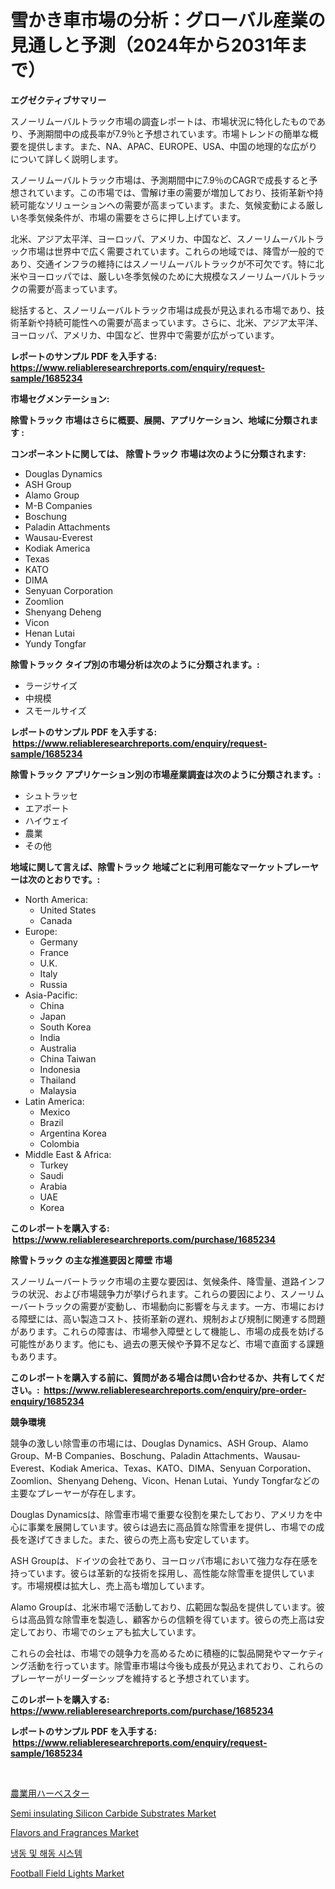 <p><h1>雪かき車市場の分析：グローバル産業の見通しと予測（2024年から2031年まで）</h1></p><p><strong>エグゼクティブサマリー</strong></p>
<p><p>スノーリムーバルトラック市場の調査レポートは、市場状況に特化したものであり、予測期間中の成長率が7.9％と予想されています。市場トレンドの簡単な概要を提供します。また、NA、APAC、EUROPE、USA、中国の地理的な広がりについて詳しく説明します。</p><p>スノーリムーバルトラック市場は、予測期間中に7.9％のCAGRで成長すると予想されています。この市場では、雪解け車の需要が増加しており、技術革新や持続可能なソリューションへの需要が高まっています。また、気候変動による厳しい冬季気候条件が、市場の需要をさらに押し上げています。</p><p>北米、アジア太平洋、ヨーロッパ、アメリカ、中国など、スノーリムーバルトラック市場は世界中で広く需要されています。これらの地域では、降雪が一般的であり、交通インフラの維持にはスノーリムーバルトラックが不可欠です。特に北米やヨーロッパでは、厳しい冬季気候のために大規模なスノーリムーバルトラックの需要が高まっています。</p><p>総括すると、スノーリムーバルトラック市場は成長が見込まれる市場であり、技術革新や持続可能性への需要が高まっています。さらに、北米、アジア太平洋、ヨーロッパ、アメリカ、中国など、世界中で需要が広がっています。</p></p>
<p><strong>レポートのサンプル PDF を入手する: <a href="https://www.reliableresearchreports.com/enquiry/request-sample/1685234">https://www.reliableresearchreports.com/enquiry/request-sample/1685234</a></strong></p>
<p><strong>市場セグメンテーション:</strong></p>
<p><strong> 除雪トラック 市場はさらに概要、展開、アプリケーション、地域に分類されます :</strong></p>
<p><strong>コンポーネントに関しては、 除雪トラック 市場は次のように分類されます: &nbsp;</strong></p>
<p><ul><li>Douglas Dynamics</li><li>ASH Group</li><li>Alamo Group</li><li>M-B Companies</li><li>Boschung</li><li>Paladin Attachments</li><li>Wausau-Everest</li><li>Kodiak America</li><li>Texas</li><li>KATO</li><li>DIMA</li><li>Senyuan Corporation</li><li>Zoomlion</li><li>Shenyang Deheng</li><li>Vicon</li><li>Henan Lutai</li><li>Yundy Tongfar</li></ul></p>
<p><strong> 除雪トラック タイプ別の市場分析は次のように分類されます。:</strong></p>
<p><ul><li>ラージサイズ</li><li>中規模</li><li>スモールサイズ</li></ul></p>
<p><strong>レポートのサンプル PDF を入手する: &nbsp;<a href="https://www.reliableresearchreports.com/enquiry/request-sample/1685234">https://www.reliableresearchreports.com/enquiry/request-sample/1685234</a></strong></p>
<p><strong> 除雪トラック アプリケーション別の市場産業調査は次のように分類されます。:</strong></p>
<p><ul><li>シュトラッセ</li><li>エアポート</li><li>ハイウェイ</li><li>農業</li><li>その他</li></ul></p>
<p><strong>地域に関して言えば、除雪トラック 地域ごとに利用可能なマーケットプレーヤーは次のとおりです。:</strong></p>
<p><ul>
    <li>
        North America:
        <ul>
            <li>United States</li>
            <li>Canada</li>
        </ul>
    </li>
    <li>
        Europe:
        <ul>
            <li>Germany</li>
            <li>France</li>
            <li>U.K.</li>
            <li>Italy</li>
            <li>Russia</li>
        </ul>
    </li>
    <li>
        Asia-Pacific:
        <ul>
            <li>China</li>
            <li>Japan</li>
            <li>South Korea</li>
            <li>India</li>
            <li>Australia</li>
            <li>China Taiwan</li>
            <li>Indonesia</li>
            <li>Thailand</li>
            <li>Malaysia</li>
        </ul>
    </li>
    <li>
        Latin America:
        <ul>
            <li>Mexico</li>
            <li>Brazil</li>
            <li>Argentina Korea</li>
            <li>Colombia</li>
        </ul>
    </li>
    <li>
        Middle East & Africa:
        <ul>
            <li>Turkey</li>
            <li>Saudi</li>
            <li>Arabia</li>
            <li>UAE</li>
            <li>Korea</li>
        </ul>
    </li>
    </ul></p>
<p><strong>このレポートを購入する: &nbsp;<a href="https://www.reliableresearchreports.com/purchase/1685234">https://www.reliableresearchreports.com/purchase/1685234</a></strong></p>
<p><strong>除雪トラック の主な推進要因と障壁 市場</strong></p>
<p><p>スノーリムーバートラック市場の主要な要因は、気候条件、降雪量、道路インフラの状況、および市場競争力が挙げられます。これらの要因により、スノーリムーバートラックの需要が変動し、市場動向に影響を与えます。一方、市場における障壁には、高い製造コスト、技術革新の遅れ、規制および規制に関連する問題があります。これらの障害は、市場参入障壁として機能し、市場の成長を妨げる可能性があります。他にも、過去の悪天候や予算不足など、市場で直面する課題もあります。</p></p>
<p><strong>このレポートを購入する前に、質問がある場合は問い合わせるか、共有してください。:&nbsp; <a href="https://www.reliableresearchreports.com/enquiry/pre-order-enquiry/1685234">https://www.reliableresearchreports.com/enquiry/pre-order-enquiry/1685234</a></strong></p>
<p><strong>競争環境</strong></p>
<p><p>競争の激しい除雪車の市場には、Douglas Dynamics、ASH Group、Alamo Group、M-B Companies、Boschung、Paladin Attachments、Wausau-Everest、Kodiak America、Texas、KATO、DIMA、Senyuan Corporation、Zoomlion、Shenyang Deheng、Vicon、Henan Lutai、Yundy Tongfarなどの主要なプレーヤーが存在します。 </p><p>Douglas Dynamicsは、除雪車市場で重要な役割を果たしており、アメリカを中心に事業を展開しています。彼らは過去に高品質な除雪車を提供し、市場での成長を遂げてきました。また、彼らの売上高も安定しています。 </p><p>ASH Groupは、ドイツの会社であり、ヨーロッパ市場において強力な存在感を持っています。彼らは革新的な技術を採用し、高性能な除雪車を提供しています。市場規模は拡大し、売上高も増加しています。</p><p>Alamo Groupは、北米市場で活動しており、広範囲な製品を提供しています。彼らは高品質な除雪車を製造し、顧客からの信頼を得ています。彼らの売上高は安定しており、市場でのシェアも拡大しています。</p><p>これらの会社は、市場での競争力を高めるために積極的に製品開発やマーケティング活動を行っています。除雪車市場は今後も成長が見込まれており、これらのプレーヤーがリーダーシップを維持すると予想されています。</p></p>
<p><strong>このレポートを購入する: &nbsp; <a href="https://www.reliableresearchreports.com/purchase/1685234">https://www.reliableresearchreports.com/purchase/1685234</a></strong></p>
<p><strong>レポートのサンプル PDF を入手する: &nbsp;<a href="https://www.reliableresearchreports.com/enquiry/request-sample/1685234">https://www.reliableresearchreports.com/enquiry/request-sample/1685234</a></strong><strong></strong></p>
<p>&nbsp;</p>
<p><p><a href="https://github.com/cbigkbh02719/Market-Research-Report-List-1/blob/main/1845130194381.md">農業用ハーベスター</a></p><p><a href="https://view.publitas.com/reportprime-1/semi-insulating-silicon-carbide-substrates-market-research-report-unlocks-analysis-on-the-market-financial-status-market-size-and-market-revenue-upto-2031/">Semi insulating Silicon Carbide Substrates Market</a></p><p><a href="https://github.com/angelajermaine/Market-Research-Report-List-2/blob/main/flavors-and-fragrances-market.md">Flavors and Fragrances Market</a></p><p><a href="https://github.com/vsr06p4p49/Market-Research-Report-List-1/blob/main/9899112194105.md">냉동 및 해동 시스템</a></p><p><a href="https://issuu.com/reportprime-2/docs/football-field-lights-market-size-2030.pptx">Football Field Lights Market</a></p></p>